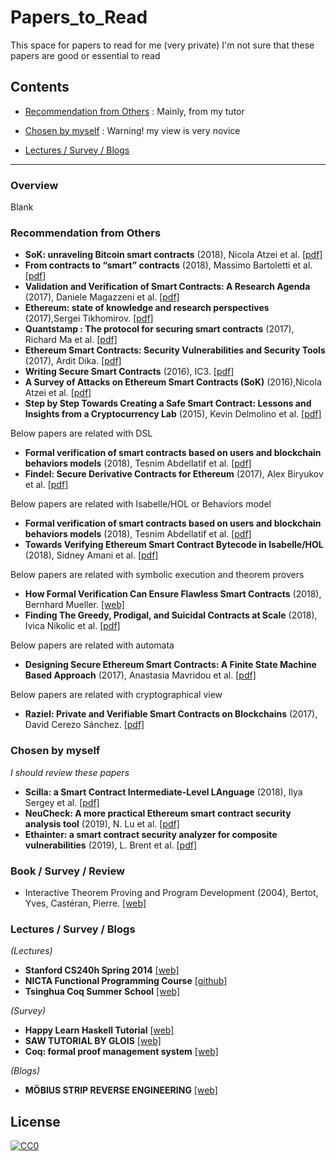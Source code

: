 # Papers_to_Read
This space for papers to read for me (very private)
I'm not sure that these papers are good or essential to read


## Contents

* [Recommendation from Others](#recommendation-from-others) : Mainly, from my tutor

* [Chosen by myself](#chosen-by-myself) : Warning! my view is very novice

* [Lectures / Survey / Blogs](#lectures--survey--blogs)
* * *

### Overview

Blank

### Recommendation from Others
- **SoK: unraveling Bitcoin smart contracts** (2018), Nicola Atzei et al. [[pdf]](https://eprint.iacr.org/2018/192.pdf)
- **From contracts to “smart” contracts** (2018), Massimo Bartoletti et al. [[pdf]](http://www.dmi.unipg.it/DLTWorkshop/presentazioni%20DLT%20workshop/bartoletti.pdf)
- **Validation and Verification of Smart Contracts: A Research Agenda** (2017),  Daniele Magazzeni et al. [[pdf]](https://core.ac.uk/download/pdf/96761687.pdf)
- **Ethereum: state of knowledge and research perspectives** (2017),Sergei Tikhomirov. [[pdf]](https://allquantor.at/blockchainbib/pdf/tikhomirov2017ethereum.pdf)
- **Quantstamp : The protocol for securing smart contracts** (2017), Richard Ma et al. [[pdf]](https://crushcrypto.com/wp-content/uploads/2017/10/QSP-Whitepaper.pdf)
- **Ethereum Smart Contracts: Security Vulnerabilities and Security Tools** (2017), Ardit Dika. [[pdf]](https://brage.bibsys.no/xmlui/bitstream/handle/11250/2479191/18400_FULLTEXT.pdf?sequence=1)
- **Writing Secure Smart Contracts** (2016), IC3. [[pdf]](http://upyun-assets.ethfans.org/uploads/doc/file/f035d9aa385448f280a785715fff89e0.pdf?_upd=devcon-ic3.pdf)
- **A Survey of Attacks on Ethereum Smart Contracts (SoK)** (2016),Nicola Atzei et al. [[pdf]](https://eprint.iacr.org/2016/1007.pdf)
- **Step by Step Towards Creating a Safe Smart Contract: Lessons and Insights from a Cryptocurrency Lab** (2015), Kevin Delmolino et al. [[pdf]](https://eprint.iacr.org/2015/460.pdf)

Below papers are related with DSL
- **Formal verification of smart contracts based on users and blockchain behaviors models** (2018), Tesnim Abdellatif et al. [[pdf]](https://hal.archives-ouvertes.fr/hal-01760787/document)
- **Findel: Secure Derivative Contracts for Ethereum** (2017), Alex Biryukov et al. [[pdf]](https://orbilu.uni.lu/bitstream/10993/30975/1/Findel_2017-03-08-CR.pdf)


Below papers are related with Isabelle/HOL or Behaviors model
- **Formal verification of smart contracts based on users and blockchain behaviors models** (2018), Tesnim Abdellatif et al. [[pdf]](https://hal.archives-ouvertes.fr/hal-01760787/document)
- **Towards Verifying Ethereum Smart Contract Bytecode in Isabelle/HOL** (2018), Sidney Amani et al. [[pdf]](http://ssrg.nicta.com/publications/csiro_full_text//Amani_BSB_18.pdf)

Below papers are related with symbolic execution and theorem provers
- **How Formal Verification Can Ensure Flawless Smart Contracts** (2018), Bernhard Mueller. [[web]](https://media.consensys.net/how-formal-verification-can-ensure-flawless-smart-contracts-cbda8ad99bd1)
- **Finding The Greedy, Prodigal, and Suicidal Contracts at Scale** (2018), Ivica Nikolic et al. [[pdf]](https://arxiv.org/pdf/1802.06038.pdf)

Below papers are related with automata
- **Designing Secure Ethereum Smart Contracts: A Finite State Machine Based Approach** (2017), Anastasia Mavridou et al. [[pdf]](https://fc18.ifca.ai/preproceedings/101.pdf)

Below papers are related with cryptographical view
- **Raziel: Private and Verifiable Smart Contracts on Blockchains** (2017), David Cerezo Sánchez. [[pdf]](https://eprint.iacr.org/2017/878.pdf)


### Chosen by myself
*I should review these papers*
- **Scilla: a Smart Contract Intermediate-Level LAnguage** (2018), Ilya Sergey et al. [[pdf]](https://arxiv.org/pdf/1801.00687.pdf)
- **NeuCheck: A more practical Ethereum smart contract security analysis tool** (2019), N. Lu et al. [[pdf]](https://onlinelibrary.wiley.com/doi/epdf/10.1002/spe.2745)
- **Ethainter: a smart contract security analyzer for composite vulnerabilities** (2019), L. Brent et al. [[pdf]](https://dl.acm.org/doi/pdf/10.1145/3385412.3385990)


### Book / Survey / Review
- Interactive Theorem Proving and Program Development (2004), Bertot, Yves, Castéran, Pierre. [[web]](http://www.springer.com/gp/book/9783540208549)

### Lectures / Survey / Blogs

*(Lectures)*
- **Stanford CS240h Spring 2014** [[web]](http://www.scs.stanford.edu/14sp-cs240h/)
- **NICTA Functional Programming Course** [[github]](https://github.com/data61/fp-course)
- **Tsinghua Coq Summer School** [[web]](http://www.labri.fr/perso/casteran/CoqArt/Tsinghua/index.html)

*(Survey)*
- **Happy Learn Haskell Tutorial** [[web]](http://www.happylearnhaskelltutorial.com/contents.html)
- **SAW TUTORIAL BY GLOIS** [[web]](https://saw.galois.com/tutorial.html)
- **Coq: formal proof management system** [[web]](https://coq.inria.fr/)

*(Blogs)*
- **MÖBIUS STRIP REVERSE ENGINEERING** [[web]](http://www.msreverseengineering.com/program-analysis-reading-list/)

## License
[![CC0](http://mirrors.creativecommons.org/presskit/buttons/88x31/svg/cc-zero.svg)](https://creativecommons.org/publicdomain/zero/1.0/)
